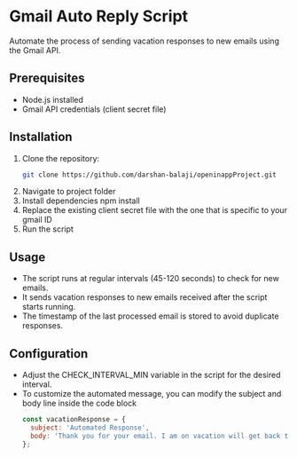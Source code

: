 # Gmail Auto Reply Script

Automate the process of sending vacation responses to new emails using the Gmail API.

## Prerequisites

- Node.js installed
- Gmail API credentials (client secret file)

## Installation

1. Clone the repository:
   ```bash
   git clone https://github.com/darshan-balaji/openinappProject.git
2. Navigate to project folder
3. Install dependencies
   npm install
4. Replace the existing client secret file with the one that is specific to your gmail ID
5. Run the script

## Usage

- The script runs at regular intervals (45-120 seconds) to check for new emails.
- It sends vacation responses to new emails received after the script starts running.
- The timestamp of the last processed email is stored to avoid duplicate responses.

## Configuration

- Adjust the CHECK_INTERVAL_MIN variable in the script for the desired interval.
- To customize the automated message, you can modify the subject and body line inside the code block
  ```javascript
  const vacationResponse = {
    subject: 'Automated Response',
    body: 'Thank you for your email. I am on vacation will get back to you as soon as possible!',
  };
